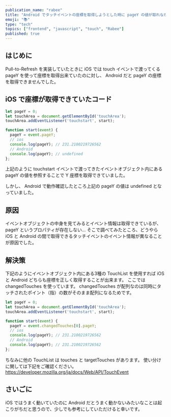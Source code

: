 ```yaml
---
publication_name: "rabee"
title: "Android でタッチイベントの座標を取得しようとした時に pageY の値が取れなかった話"
emoji: "📚"
type: "tech"
topics: ["frontend", "javascript", "touch", "Rabee"]
published: true
---
```

## はじめに
Pull-to-Refresh を実装していたときに iOS では touch イベントで渡ってくる pageY を使って座標を取得出来ていたのに対し、 Android だと pageY の座標を取得できませんでした。

## iOS で座標が取得できていたコード
```js
let pageY = 0;
let touchArea = document.getElementById('touchArea');
touchArea.addEventListener('touchstart', start);

function start(event) {
  pageY = event.pageY;
  // ios
  console.log(pageY); // 231.2100219726562
  // Android
  console.log(pageY); // undefined
};
```

上記のように touchstart イベントで渡ってきたイベントオブジェクト内にある pageY の値を参照することで Y 座標を取得できていました。

しかし、 Android で動作確認したところ上記の pageY の値は undefined となっていました。

## 原因
イベントオブジェクトの中身を見てみるとイベント情報は取得できているが、pageY というプロパティが存在しない...
そこで調べてみたところ、どうやら iOS と Android の間で取得できるタッチイベントのイベント情報が異なることが原因でした。

## 解決策
下記のようにイベントオブジェクト内にある3種の TouchList を使用すれば iOS と Android どちらも座標を正しく取得することが出来ます。
ここでは changedTouches を使っています。
changedTouches が配列なのは同時にタッチされたポイント（指）の数がそのまま配列になるためです。

```js
let pageY = 0;
let touchArea = document.getElementById('touchArea');
touchArea.addEventListener('touchstart', start);

function start(event) {
  pageY = event.changedTouches[0].pageY;
  // ios
  console.log(pageY); // 231.2100219726562
  // Android
  console.log(pageY); // 231.2100219726562
};
```

ちなみに他の TouchList は touches と targetTouches があります。
使い分けに関しては下記をご確認ください。
https://developer.mozilla.org/ja/docs/Web/API/TouchEvent

## さいごに
iOS ではうまく動いていたのに Android だとうまく動かないみたいなことは起こりがちだと思うので、少しでも参考にしていただけると幸いです。